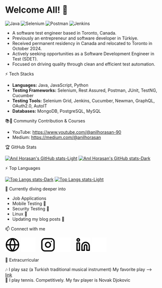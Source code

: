 
# Welcome All! 👋


![Java](https://img.shields.io/badge/Code-Java-orange?style=flat-square&logo=java)
![Selenium](https://img.shields.io/badge/Test-Selenium-green?style=flat-square&logo=selenium)
![Postman](https://img.shields.io/badge/API-Postman-orange?style=flat-square&logo=postman)
![Jenkins](https://img.shields.io/badge/CI%2FCD-Jenkins-blue?style=flat-square&logo=jenkins)


- A software test engineer based in Toronto, Canada.
- Previously an entrepreneur and software developer in Türkiye.
- Received permanent residency in Canada and relocated to Toronto in October 2024.
- Actively seeking opportunities as a Software Development Engineer in Test (SDET).
- Focused on driving quality through clean and efficient test automation.


⚡ Tech Stacks

- **Languages:** Java, JavaScript, Python
- **Testing Frameworks:** Selenium, Rest Assured, Postman, JUnit, TestNG, Cucumber
- **Testing Tools:** Selenium Grid, Jenkins, Cucumber, Newman, GraphQL, OAuth2.0, AutoIT
- **Databases:** MongoDB, PostgreSQL, MySQL


📚🚀 Community Contribution & Courses

* YouTube: https://www.youtube.com/@anilhorasan-90
* Medium: https://medium.com/@anilhorasan


🏆 GitHub Stats

[![Anıl Horasan's GitHub stats-Light](https://github-readme-stats.vercel.app/api?username=anilhorasan&show_icons=true&count_private=true&theme=default#gh-light-mode-only)](https://github.com/anilhorasan/github-readme-stats#gh-light-mode-only)
[![Anıl Horasan's GitHub stats-Dark](https://github-readme-stats.vercel.app/api?username=anilhorasan&show_icons=true&count_private=true&theme=dracula#gh-dark-mode-only)](https://github.com/anilhorasan/github-readme-stats#gh-dark-mode-only)


⚡️ Top Languages

[![Top Langs stats-Dark](https://github-readme-stats.vercel.app/api/top-langs/?username=anilhorasan&hide_progress=false&show_icons=true&theme=dracula#gh-dark-mode-only)](https://github.com/anilhorasan/github-readme-stats#gh-dark-mode-only)
[![Top Langs stats-Light](https://github-readme-stats.vercel.app/api/top-langs/?username=anilhorasan&hide_progress=false&show_icons=true&theme=default#gh-light-mode-only)](https://github.com/anilhorasan/github-readme-stats#gh-light-mode-only)


🌱 Currently diving deeper into

* Job Applications
* Mobile Testing 🦾
* Security Testing 🔐
* Linux 🐧
* Updating my blog posts 🤯


📫 Connect with me

[![website-light](./img/globe-light.svg)](https://www.mobirob.com/index_en.html#gh-light-mode-only)
[![website-dark](./img/globe-dark.svg)](https://www.mobirob.com/index_en.html#gh-dark-mode-only)
&nbsp;&nbsp;
[![instagram-light](./img/instagram-light.svg)](https://www.instagram.com/anilhorasan/#gh-light-mode-only)
[![instagram-dark](./img/instagram-dark.svg)](https://www.instagram.com/anilhorasan/#gh-dark-mode-only)
&nbsp;&nbsp;
[![linkedin-light](./img/linkedin-light.svg)](https://www.linkedin.com/in/anil-horasan/#gh-light-mode-only)
[![linkedin-dark](./img/linkedin-dark.svg)](https://www.linkedin.com/in/anil-horasan/#gh-dark-mode-only)


🐣 Extracurricular

🎶 I play saz (a Turkish traditional musical instrument) My favorite play --> [link](https://www.youtube.com/watch?v=p3Jtm44EKZc&ab_channel=anilhorasan)  
🎾 I play tennis. Competitively. My fav player is Novak Djokovic   


